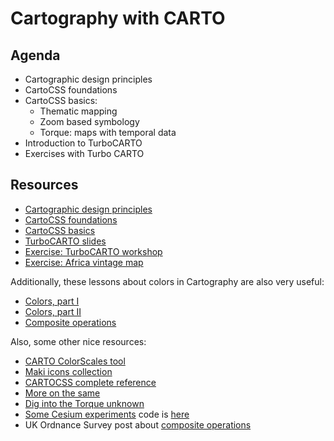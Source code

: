 Cartography with CARTO
======================

## Agenda

* Cartographic design principles
* CartoCSS foundations
* CartoCSS basics:
  * Thematic mapping
  * Zoom based symbology
  * Torque: maps with temporal data
* Introduction to TurboCARTO
* Exercises with Turbo CARTO


## Resources

* [Cartographic design principles](https://docs.google.com/presentation/d/1LbBIFPEWki58F2yRdbESTKGgm_sjnZRf9VV4odLGPlM/edit?usp=sharing)
* [CartoCSS foundations](resources/cartocss.md)
* [CartoCSS basics](resources/basics.md)
* [TurboCARTO slides](https://docs.google.com/a/cartodb.com/presentation/d/1v4IYwOXSfUMwv6_X5pbDPBr5SaHLS6GUaa74HSMG3-8/edit?usp=sharing)
* [Exercise: TurboCARTO workshop](http://bit.ly/turboviewer-cartosummit)
* [Exercise: Africa vintage map](exercises/africa.md)

Additionally, these lessons about colors in Cartography are also very useful:

* [Colors, part I](https://carto.com/academy/courses/intermediate-design/choose-colors-1/)
* [Colors, part II](https://carto.com/academy/courses/intermediate-design/choose-colors-2/)
* [Composite operations](https://carto.com/academy/courses/intermediate-design/use-composite-operations/)

Also, some other nice resources:

* [CARTO ColorScales tool](http://cartodb.github.io/labs-colorscales) 
* [Maki icons collection](https://github.com/mapbox/maki)
* [CARTOCSS complete reference](https://carto.com/docs/carto-engine/cartocss/properties/)
* [More on the same](https://tilemill-project.github.io/tilemill/docs/guides/selectors/)
* [Dig into the Torque unknown](http://andrewxhill.com/blog/2015/04/17/torque-unknown) 
* [Some Cesium experiments](https://cesium.cartodb.io/) code is [here](https://github.com/CartoDB/labs-cesiumjs)  
* UK Ordnance Survey post about [composite operations](https://www.ordnancesurvey.co.uk/blog/2017/02/carto-tips-using-blend-modes-opacity-levels/)
